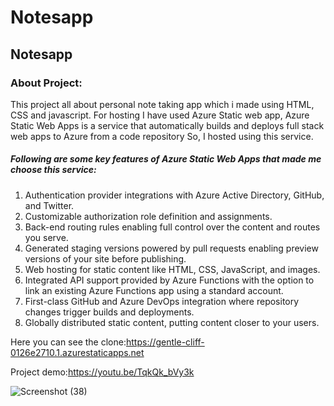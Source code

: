 # Notesapp
## Notesapp
### About Project:
This project all about personal note taking app which i made using HTML, CSS and javascript. For hosting I have used Azure Static web app, 
Azure Static Web Apps is a service that automatically builds and deploys full stack web apps to Azure from a code repository So, I hosted using this service.

##### Following are some key features of Azure Static Web Apps that made me choose this service:

1. Authentication provider integrations with Azure Active Directory, GitHub, and Twitter.
2. Customizable authorization role definition and assignments.
3. Back-end routing rules enabling full control over the content and routes you serve.
4. Generated staging versions powered by pull requests enabling preview versions of your site before publishing.
5. Web hosting for static content like HTML, CSS, JavaScript, and images.
6. Integrated API support provided by Azure Functions with the option to link an existing Azure Functions app using a standard account.
7. First-class GitHub and Azure DevOps integration where repository changes trigger builds and deployments.
8. Globally distributed static content, putting content closer to your users.

Here you can see the clone:https://gentle-cliff-0126e2710.1.azurestaticapps.net

Project demo:https://youtu.be/TqkQk_bVy3k

![Screenshot (38)](https://user-images.githubusercontent.com/91664911/164652302-bfd5b614-467c-4c45-80ff-3db32a3a21f7.png)

